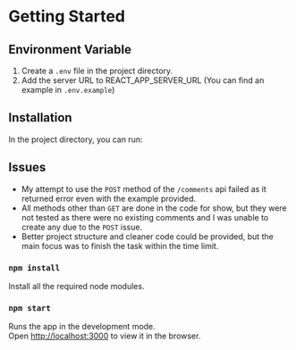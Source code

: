 # Getting Started

## Environment Variable

1. Create a `.env` file in the project directory.
2. Add the server URL to REACT_APP_SERVER_URL (You can find an example in `.env.example`)

## Installation

In the project directory, you can run:

## Issues

- My attempt to use the `POST` method of the `/comments` api failed as it returned error even with the example provided.
- All methods other than `GET` are done in the code for show, but they were not tested as there were no existing comments and I was unable to create any due to the `POST` issue.
- Better project structure and cleaner code could be provided, but the main focus was to finish the task within the time limit.

### `npm install`

Install all the required node modules.

### `npm start`

Runs the app in the development mode.\
Open [http://localhost:3000](http://localhost:3000) to view it in the browser.
